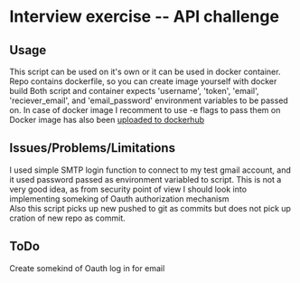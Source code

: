 # Interview exercise -- API challenge

## Usage

This script can be used on it's own or it can be used in docker container. Repo contains dockerfile, so you can create image yourself with docker build
Both script and container expects 'username', 'token', 'email', 'reciever_email', and 'email_password'  environment variables to be passed on. In case of docker image I recomment to use -e flags to pass them on
Docker image has also been [uploaded to dockerhub](https://hub.docker.com/r/sradevicius/linux_interview_test2)

## Issues/Problems/Limitations
I used simple SMTP login function to connect to my test gmail account, and it used password passed as environment variabled to script.
This is not a very good idea, as from security point of view I should look into implementing someking of Oauth authorization mechanism
<br>
Also this script picks up new pushed to git as commits but does not pick up cration of new repo as commit. 

## ToDo
Create somekind of Oauth log in for email
